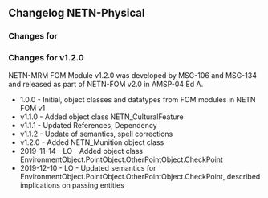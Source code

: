 ## Changelog NETN-Physical

### Changes for 

### Changes for v1.2.0
NETN-MRM FOM Module v1.2.0 was developed by MSG-106 and MSG-134 and released as part of NETN-FOM v2.0 in AMSP-04 Ed A.

* 1.0.0 - Initial, object classes and datatypes from FOM modules in NETN FOM v1
* v1.1.0 - Added object class NETN_CulturalFeature
* v1.1.1 - Updated References, Dependency
* v1.1.2 - Update of semantics, spell corrections
* v1.2.0 - Added NETN_Munition object class
* 2019-11-14 - LO - Added object class EnvironmentObject.PointObject.OtherPointObject.CheckPoint
* 2019-12-10 - LO - Updated semantics for EnvironmentObject.PointObject.OtherPointObject.CheckPoint, described implications on passing entities
